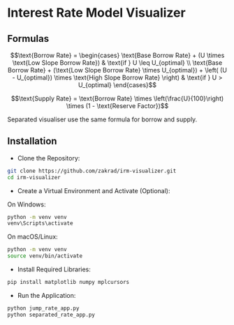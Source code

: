 # Interest Rate Model Visualizer

## Formulas

```math
\text{Borrow Rate} =
\begin{cases}
\text{Base Borrow Rate} + (U \times \text{Low Slope Borrow Rate}) & \text{if } U \leq U_{optimal} \\
\text{Base Borrow Rate} + (\text{Low Slope Borrow Rate} \times U_{optimal}) + \left( (U - U_{optimal}) \times \text{High Slope Borrow Rate} \right) & \text{if } U > U_{optimal}
\end{cases}
```

```math
\text{Supply Rate} = \text{Borrow Rate} \times \left(\frac{U}{100}\right) \times (1 - \text{Reserve Factor})
```

Separated visualiser use the same formula for borrow and supply.

## Installation

- Clone the Repository:

```bash
git clone https://github.com/zakrad/irm-visualizer.git
cd irm-visualizer
```

- Create a Virtual Environment and Activate (Optional):

On Windows:

```bash
python -m venv venv
venv\Scripts\activate
```

On macOS/Linux:

```bash
python -m venv venv
source venv/bin/activate
```

- Install Required Libraries:

```bash
pip install matplotlib numpy mplcursors
```

- Run the Application:

```bash
python jump_rate_app.py
python separated_rate_app.py
```
